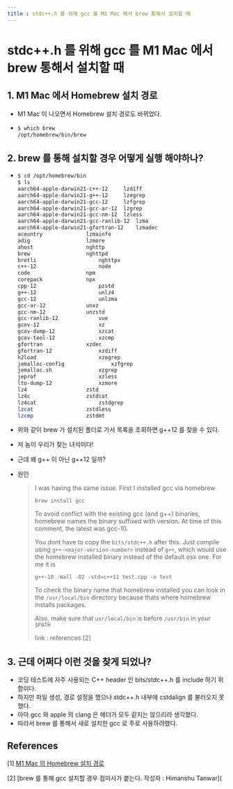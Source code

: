 ```yaml
---
title : stdc++.h 를 위해 gcc 를 M1 Mac 에서 brew 통해서 설치할 때
---
```


# stdc++.h 를 위해 gcc 를 M1 Mac 에서 brew 통해서 설치할 때



## 1. M1 Mac 에서 Homebrew 설치 경로

* M1 Mac 이 나오면서 Homebrew 설치 경로도 바뀌었다.

* ```sh
  $ which brew
  /opt/homebrew/bin/brew
  ```



## 2. brew 를 통해 설치할 경우 어떻게 실행 해야하나?

* ```sh
  $ cd /opt/homebrew/bin
  $ ls
  aarch64-apple-darwin21-c++-12		lzdiff
  aarch64-apple-darwin21-g++-12		lzegrep
  aarch64-apple-darwin21-gcc-12		lzfgrep
  aarch64-apple-darwin21-gcc-ar-12	lzgrep
  aarch64-apple-darwin21-gcc-nm-12	lzless
  aarch64-apple-darwin21-gcc-ranlib-12	lzma
  aarch64-apple-darwin21-gfortran-12	lzmadec
  acountry				lzmainfo
  adig					lzmore
  ahost					nghttp
  brew					nghttpd
  brotli					nghttpx
  c++-12					node
  code					npm
  corepack				npx
  cpp-12					pzstd
  g++-12					unlz4
  gcc-12					unlzma
  gcc-ar-12				unxz
  gcc-nm-12				unzstd
  gcc-ranlib-12				vue
  gcov-12					xz
  gcov-dump-12				xzcat
  gcov-tool-12				xzcmp
  gfortran				xzdec
  gfortran-12				xzdiff
  h2load					xzegrep
  jemalloc-config				xzfgrep
  jemalloc.sh				xzgrep
  jeprof					xzless
  lto-dump-12				xzmore
  lz4					zstd
  lz4c					zstdcat
  lz4cat					zstdgrep
  lzcat					zstdless
  lzcmp					zstdmt
  ```

* 위와 같이 brew 가 설치된 폴더로 가서 목록을 조회하면 g++12 를 찾을 수 있다.

* 저 놈이 우리가 찾는 녀석이다!

* 근데 왜 g++ 이 아닌 g++12 일까?

* 원인

  > I was having the same issue. First I installed gcc via homebrew
  >
  > ```
  > brew install gcc
  > ```
  >
  > To avoid conflict with the existing gcc (and g++) binaries, homebrew names the binary suffixed with version. At time of this comment, the latest was gcc-10.
  >
  > You dont have to copy the `bits/stdc++.h` after this. Just compile using `g++-<major-version-number>` instead of `g++`, which would use the homebrew installed binary instead of the default osx one. For me it is
  >
  > ```
  > g++-10 -Wall -O2 -std=c++11 test.cpp -o test
  > ```
  >
  > To check the binary name that homebrew installed you can look in the `/usr/local/bin` directory because thats where homebrew installs packages.
  >
  > Also, make sure that `usr/local/bin` is before `/usr/bin` in your `$PATH`
  >
  > link : references [2] 



## 3. 근데 어쩌다 이런 것을 찾게 되었나?

* 코딩 테스트에 자주 사용되는 C++ header 인 bits/stdc++.h 를 include 하기 위함이다.
* 하지만 파일 생성, 경로 설정을 했으나 stdc++.h 내부에 cstdalign 를 불러오지 못했다.
* 아마 gcc 와 apple 의 clang 은 헤더가 모두 같지는 않으리라 생각했다.
* 따라서 brew 를 통해서 새로 설치한 gcc 로 주로 사용하려했다.



## References

[1] [M1 Mac 의 Homebrew 설치 경로](https://earthly.dev/blog/homebrew-on-m1/)

[2] [brew 를 통해 gcc 설치할 경우 접미사가 붙는다. 작성자 : Himanshu Tanwar](
